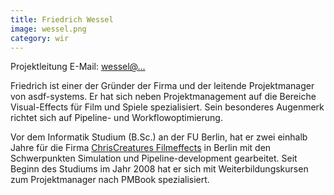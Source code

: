 ```yaml
---
title: Friedrich Wessel
image: wessel.png
category: wir
---
```

<!-- This comment is a workaround for a bug #439 of jekyll -->
Projektleitung
E-Mail: [wessel@...](mailto:wessel@asdf-systems.de)

Friedrich ist einer der Gründer der Firma und der leitende Projektmanager von asdf-systems. Er hat sich neben Projektmanagement auf die Bereiche Visual-Effects für Film und Spiele spezialisiert. Sein besonderes Augenmerk richtet sich auf Pipeline- und Workflowoptimierung.

Vor dem Informatik Studium (B.Sc.) an der FU Berlin, hat er zwei einhalb Jahre für die Firma [ChrisCreatures Filmeffects](http://www.chriscreatures.com/) in Berlin mit den Schwerpunkten Simulation und Pipeline-development gearbeitet. Seit Beginn des Studiums im Jahr 2008 hat er sich mit Weiterbildungskursen zum Projektmanager nach PMBook spezialisiert.
